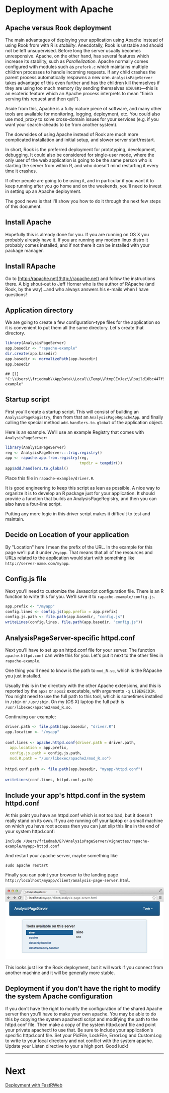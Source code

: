 <!--
%\VignetteEngine{knitr::knitr}
%\VignetteIndexEntry{6. Apache Deployment}
-->

<link rel="stylesheet" type="text/css" href="AnalysisPageServer.css">



# Deployment with Apache


## Apache versus Rook deployment

The main advantages of deploying your application using Apache instead
of using Rook from with R is *stability*.
Anecdotally, Rook is unstable and should not be left unsupervised.
Before long the server usually becomes
unresponsive. Apache, on the other hand, has several features which increase its stability, such as
*Parallelization*. Apache normally comes configured with modules such as `prefork.c` which 
maintains multiple children processes to handle incoming requests. If any child crashes the
parent process automatically respawns a new one. `AnalysisPageServer`
takes advantage of this even further and has the children kill themselves if they are using too much
memory (by sending themselves `SIGUSR1`&mdash;this is an esoteric feature which an Apache process
interprets to mean "finish serving this request and then quit").

Aside from this, Apache is a fully mature piece of software, and many other tools are available
for monitoring, logging, deployment, etc. You could also use mod_proxy to solve cross-domain issues
for your services (e.g. if you want your search-aheads to be from another system).

The downsides of using Apache instead of Rook are much more complicated installation and
initial setup, and slower server start/restart.

In short, Rook is the preferred deployment
for prototyping, development, debugging. It could also be considered for single-user mode,
where the only user of the web application is going to be the same person who is starting the
server from within R, and who doesn't mind restarting it every time it crashes.

If other people are going to be using it, and in particular if you want it to keep running
after you go home and on the weekends, you'll need to invest in setting up an Apache deployment.

The good news is that I'll show you how to do it through the next few steps of this document.

## Install Apache

Hopefully this is already done for you. If you are running on OS X you probably already have it.
If you are running any modern linux distro it probably comes installed, and if not there it can be installed with your
package manager.

## Install RApache

Go to [http://rapache.net](http://rapache.net) and follow the instructions there. A big shout-out to Jeff Horner who is the author of
RApache (and Rook, by the way)...and who always answers his e-mails when I have questions!

## Application directory

We are going to create a few configuration-type files for the application so it
is convenient to put them all the same directory. Let's create that directory.




```r
library(AnalysisPageServer)
app.basedir <- "rapache-example"
dir.create(app.basedir)
app.basedir <- normalizePath(app.basedir)
app.basedir
```

```
## [1] "C:\\Users\\friedmab\\AppData\\Local\\Temp\\RtmpCEvJez\\Rbuild10bc447f9ad\\AnalysisPageServer\\vignettes\\rapache-example"
```

## Startup script

First you'll create a startup script. This will consist of building an `AnalysisPageRegistry`, then
from that an `AnalysisPageRApacheApp`. and finally calling the special method `add.handlers.to.global` of the
application object.

Here is an example. We'll use an example Registry that comes with `AnalysisPageServer`:


```r
library(AnalysisPageServer)
reg <- AnalysisPageServer:::trig.registry()
app <- rapache.app.from.registry(reg,
                                 tmpdir = tempdir())
app$add.handlers.to.global()
```

Place this file in `rapache-example/driver.R`.



It is good engineering to keep this script as lean as possible. A nice way
to organize it is to develop an R package just for your application. It should
provide a function that builds an AnalysisPageRegistry, and then you can also
have a four-line script.

Putting any more logic in this driver script makes it difficult to test and maintain.


## Decide on Location of your application

By "Location" here I mean the prefix of the URL. In the example for this
page we'll put it under `/myapp`. That means that all of the resources
and URLs related to the application would start with something like
`http://server-name.com/myapp`.

## Config.js file

Next you'll need to customize the Javascript configuration file. There is an R function to
write this for you. We'll save it to `rapache-example/config.js`.


```r
app.prefix <- "/myapp"
config.lines <- config.js(app.prefix = app.prefix)
config.js.path <- file.path(app.basedir, "config.js")
writeLines(config.lines, file.path(app.basedir, "config.js"))
```


## AnalysisPageServer-specific httpd.conf

Next you'll have to set up an httpd.conf file for your server. The function `apache.httpd.conf` can write this for you.
Let's put it next to the other files in `rapache-example`.

One thing you'll need to know is the path to `mod_R.so`, which is the RApache you just installed.

Usually this is in the directory with the other Apache extensions, and this is
reported by the `apxs` or `apxs2` executable, with arguments `-q LIBEXECDIR`.
You might need to use the full path to this tool, which is sometimes installed
in `/sbin` or `/usr/sbin`. On my (OS X) laptop the full path is `/usr/libexec/apache2/mod_R.so`.

Continuing our example:

<!---
Using eval=FALSE in the next block otherwise
an error is thrown that mod.R.path does not exist on the build server
--->


```r
driver.path <- file.path(app.basedir, "driver.R")
app.location <- "/myapp"

conf.lines <- apache.httpd.conf(driver.path = driver.path,
  app.location = app.prefix,
  config.js.path = config.js.path,
  mod.R.path = "/usr/libexec/apache2/mod_R.so")

httpd.conf.path <- file.path(app.basedir, "myapp-httpd.conf")

writeLines(conf.lines, httpd.conf.path)
```

## Include your app's httpd.conf in the system httpd.conf

At this point you have an httpd.conf which is not too bad, but it doesn't really
stand on its own. If you are running off your laptop or a small machine on which
you have root access then you can just slip this line in the end of your system httpd.conf:

```
Include /Users/friedmab/EP/AnalysisPageServer/vignettes/rapache-example/myapp-httpd.conf
```
And restart your apache server, maybe something like
```
sudo apache restart
```

Finally you can point your browser to the landing page
`http://localhost/myapp/client/analysis-page-server.html`.

<p class="centered"><img src = "images/trig-landing-page.png" class =
  "screen-shot"></p>

This looks just like the Rook deployment, but it will work if you connect from another machine
and it will be generally more stable.

## Deployment if you don't have the right to modify the system Apache configuration

If you don't have the right to modify the configuration of the shared Apache server
then you'll have to make your own apache. You may be able to do this
by copying the system apachectl script and modifying the path to the httpd.conf file.
Then make a copy of the system httpd.conf file and point your private apachectl to use
that. Be sure to Include your application's specific httpd.conf file.
Set your PidFile, LockFile, ErrorLog and CustomLog to write to
your local directory and not conflict with the system apache. Update your Listen directive
to your a high port. Good luck!

--------
# Next
[Deployment with FastRWeb](FastRWebDeployment.html)
